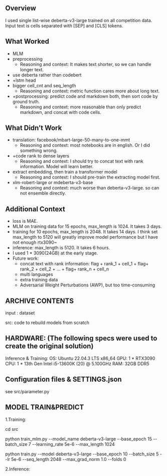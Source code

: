 ## Overview

I used single list-wise deberta-v3-large trained on all competition data. Input text is cells separated with [SEP] and [CLS] tokens.

## What Worked

- MLM
- preprocessing
    - Reasoning and context: It makes text shorter, so we can handle longer text.
- use deberta rather than codebert
- +lstm head
- bigger cell_cnt and seq_length
    - Reasoning and context: metric function cares more about long text.
- +postprocessing: predict code and markdown both, then sort code by ground truth.
    - Reasoning and context: more reasonable than only predict markdown, and concat with code cells.

## What Didn’t Work

- translation: facebook/mbart-large-50-many-to-one-mmt
    - Reasoning and context: most notebooks are in english. Or I did something wrong.
- +code rank to dense layers
    - Reasoning and context: I should try to concat text with rank information. Model will learn better.
- extract embedding, then train a transformer model
    - Reasoning and context: I should pre-train the extracting model first.
- xlm-robert-large or mdeberta-v3-base
    - Reasoning and context: much worse than deberta-v3-large. so can not ensemble directly.

## Additional Context

- loss is MAE.
- MLM on training data for 15 epochs, max_length is 1024. It takes 3 days.
- training for 10 epochs, max_length is 2048. It takes 14 days. I think set max_length to 5120 will greatly improve model performance but I have not enough rtx3090~
- inference: max_length is 5120. It takes 6 hours.
- I used 1 * 3090(24GB) at the early stage.
- Future work:
    - concat text with rank information: flag + rank_1 + cell_1 + flag+ rank_2 + cell_2 + … + flag+ rank_n + cell_n
    - multi languages
    - extra training data
    - Adversarial Weight Perturbations (AWP), but too time-consuming

## ARCHIVE CONTENTS
input : dataset

src: code to rebuild models from scratch 

## HARDWARE: (The following specs were used to create the original solution)
Inference & Training:
OS: Ubuntu 22.04.3 LTS x86_64
GPU: 1 * RTX3090
CPU: 1 * 13th Gen Intel i5-13600K (20) @ 5.100GHz
RAM: 32GB DDR5

## Configuration files & SETTINGS.json
see src/parameter.py

## MODEL TRAIN&PREDICT
1.Training:

cd src

python train_mlm.py --model_name deberta-v3-large --base_epoch 15 --batch_size 7 --learning_rate 5e-6 --max_length 1024

python train.py --model deberta-v3-large --base_epoch 10 --batch_size 5 --lr 5e-6 --seq_length 2048 --max_grad_norm 1.0 --folds 0  

2.Inference: